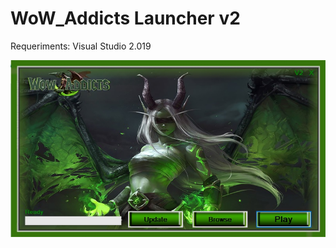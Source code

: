 # WoW_Addicts Launcher v2

Requeriments: Visual Studio 2.019

![alt tag](https://github.com/Daniel25/WoW_Addicts_Launcher/blob/main/WoW_Adiccts_Launcher.jpg)
